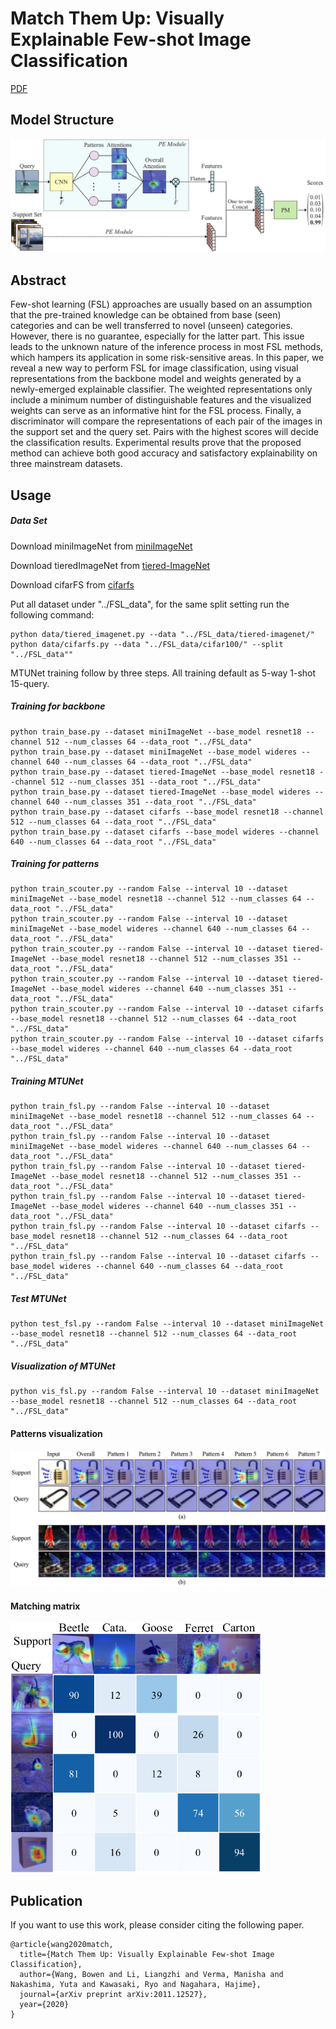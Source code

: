 # Match Them Up: Visually Explainable Few-shot Image Classification
[PDF](https://openaccess.thecvf.com/content/CVPR2021W/RCV/papers/Wang_MTUNet_Few-Shot_Image_Classification_With_Visual_Explanations_CVPRW_2021_paper.pdf)

## Model Structure
![Structure Figure](figs/overall.png)

## Abstract
Few-shot learning (FSL) approaches are usually based on an assumption that 
the pre-trained knowledge can be obtained from base (seen) categories and can 
be well transferred to novel (unseen) categories. However, there is no guarantee, especially 
for the latter part. This issue leads to the unknown nature of the inference process in most FSL 
methods, which hampers its application in some risk-sensitive areas. In this paper, we reveal a new 
way to perform FSL for image classification, using visual representations from the backbone model and weights 
generated by a newly-emerged explainable classifier. The weighted representations only include a minimum number 
of distinguishable features and the visualized weights can serve as an informative hint for the FSL process. 
Finally, a discriminator will compare the representations of each pair of the images in the support set and the 
query set. Pairs with the highest scores will decide the classification results. Experimental results prove that 
the proposed method can achieve both good accuracy and satisfactory explainability on three mainstream datasets.

## Usage

##### Data Set
Download miniImageNet from [miniImageNet](https://drive.google.com/open?id=0B3Irx3uQNoBMQ1FlNXJsZUdYWEE)

Download tieredImageNet from [tiered-ImageNet](https://drive.google.com/file/d/1g1aIDy2Ar_MViF2gDXFYDBTR-HYecV07/view)

Download cifarFS from [cifarfs](https://drive.google.com/file/d/1pTsCCMDj45kzFYgrnO67BWVbKs48Q3NI/view)

Put all dataset under "../FSL_data", for the same split setting run the following command:

```
python data/tiered_imagenet.py --data "../FSL_data/tiered-imagenet/"
python data/cifarfs.py --data "../FSL_data/cifar100/" --split "../FSL_data""

```


MTUNet training follow by three steps. All training default as 5-way 1-shot 15-query.
##### Training for backbone
```
python train_base.py --dataset miniImageNet --base_model resnet18 --channel 512 --num_classes 64 --data_root "../FSL_data"
python train_base.py --dataset miniImageNet --base_model wideres --channel 640 --num_classes 64 --data_root "../FSL_data"
python train_base.py --dataset tiered-ImageNet --base_model resnet18 --channel 512 --num_classes 351 --data_root "../FSL_data"
python train_base.py --dataset tiered-ImageNet --base_model wideres --channel 640 --num_classes 351 --data_root "../FSL_data"
python train_base.py --dataset cifarfs --base_model resnet18 --channel 512 --num_classes 64 --data_root "../FSL_data"
python train_base.py --dataset cifarfs --base_model wideres --channel 640 --num_classes 64 --data_root "../FSL_data"
```

##### Training for patterns
```
python train_scouter.py --random False --interval 10 --dataset miniImageNet --base_model resnet18 --channel 512 --num_classes 64 --data_root "../FSL_data"
python train_scouter.py --random False --interval 10 --dataset miniImageNet --base_model wideres --channel 640 --num_classes 64 --data_root "../FSL_data"
python train_scouter.py --random False --interval 10 --dataset tiered-ImageNet --base_model resnet18 --channel 512 --num_classes 351 --data_root "../FSL_data"
python train_scouter.py --random False --interval 10 --dataset tiered-ImageNet --base_model wideres --channel 640 --num_classes 351 --data_root "../FSL_data"
python train_scouter.py --random False --interval 10 --dataset cifarfs --base_model resnet18 --channel 512 --num_classes 64 --data_root "../FSL_data"
python train_scouter.py --random False --interval 10 --dataset cifarfs --base_model wideres --channel 640 --num_classes 64 --data_root "../FSL_data"
```

##### Training MTUNet
```
python train_fsl.py --random False --interval 10 --dataset miniImageNet --base_model resnet18 --channel 512 --num_classes 64 --data_root "../FSL_data"
python train_fsl.py --random False --interval 10 --dataset miniImageNet --base_model wideres --channel 640 --num_classes 64 --data_root "../FSL_data"
python train_fsl.py --random False --interval 10 --dataset tiered-ImageNet --base_model resnet18 --channel 512 --num_classes 351 --data_root "../FSL_data"
python train_fsl.py --random False --interval 10 --dataset tiered-ImageNet --base_model wideres --channel 640 --num_classes 351 --data_root "../FSL_data"
python train_fsl.py --random False --interval 10 --dataset cifarfs --base_model resnet18 --channel 512 --num_classes 64 --data_root "../FSL_data"
python train_fsl.py --random False --interval 10 --dataset cifarfs --base_model wideres --channel 640 --num_classes 64 --data_root "../FSL_data"
```

##### Test MTUNet
```
python test_fsl.py --random False --interval 10 --dataset miniImageNet --base_model resnet18 --channel 512 --num_classes 64 --data_root "../FSL_data"
```

##### Visualization of MTUNet
```
python vis_fsl.py --random False --interval 10 --dataset miniImageNet --base_model resnet18 --channel 512 --num_classes 64 --data_root "../FSL_data"
```

#### Patterns visualization
![Patterns visualization](figs/patterns.png)

#### Matching matrix
<img src="figs/matrix.png" width="400" height="400" alt="matrix">

## Publication
If you want to use this work, please consider citing the following paper.
```
@article{wang2020match,
  title={Match Them Up: Visually Explainable Few-shot Image Classification},
  author={Wang, Bowen and Li, Liangzhi and Verma, Manisha and Nakashima, Yuta and Kawasaki, Ryo and Nagahara, Hajime},
  journal={arXiv preprint arXiv:2011.12527},
  year={2020}
}
```

